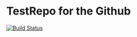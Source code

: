 # TestRepo for the Github
[![Build Status](https://volvocargroup.visualstudio.com/VSTS_Demo/_apis/build/status/VSTS_Demo-CI%20(1))](https://volvocargroup.visualstudio.com/VSTS_Demo/_build/latest?definitionId=902)
